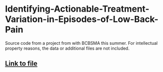 # Identifying-Actionable-Treatment-Variation-in-Episodes-of-Low-Back-Pain
Source code from a project from with BCBSMA this summer.  For intellectual property reasons, the data or additional files are not included.

## [Link to file](http://htmlpreview.github.io/?https://github.com/sdcastillo/Identifying-Actionable-Treatment-Variation-in-Episodes-of-Low-Back-Pain/blob/master/Patient%20Pathways%20Fitted%20Model%20(1).html)

